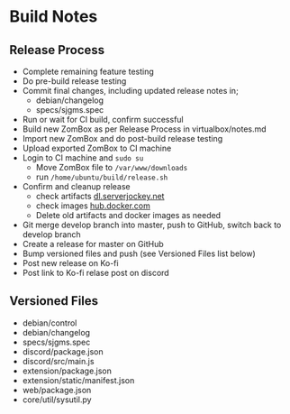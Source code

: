 # Build Notes

## Release Process
* Complete remaining feature testing
* Do pre-build release testing
* Commit final changes, including updated release notes in;
  * debian/changelog
  * specs/sjgms.spec
* Run or wait for CI build, confirm successful
* Build new ZomBox as per Release Process in virtualbox/notes.md
* Import new ZomBox and do post-build release testing
* Upload exported ZomBox to CI machine
* Login to CI machine and `sudo su`
  * Move ZomBox file to `/var/www/downloads`
  * run `/home/ubuntu/build/release.sh`
* Confirm and cleanup release
  * check artifacts [dl.serverjockey.net](https://dl.serverjockey.net/)
  * check images [hub.docker.com](https://hub.docker.com/r/salsevensix/serverjockey/tags)
  * Delete old artifacts and docker images as needed
* Git merge develop branch into master, push to GitHub, switch back to develop branch
* Create a release for master on GitHub
* Bump versioned files and push (see Versioned Files list below)
* Post new release on Ko-fi
* Post link to Ko-fi relase post on discord

## Versioned Files
* debian/control
* debian/changelog
* specs/sjgms.spec
* discord/package.json
* discord/src/main.js
* extension/package.json
* extension/static/manifest.json
* web/package.json
* core/util/sysutil.py

